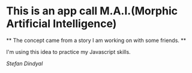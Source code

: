 # This is an app call M.A.I.(Morphic Artificial Intelligence)

** The concept came from a story I am working on with some friends. **

I'm using this idea to practice my Javascript skills.

*Stefan Dindyal*